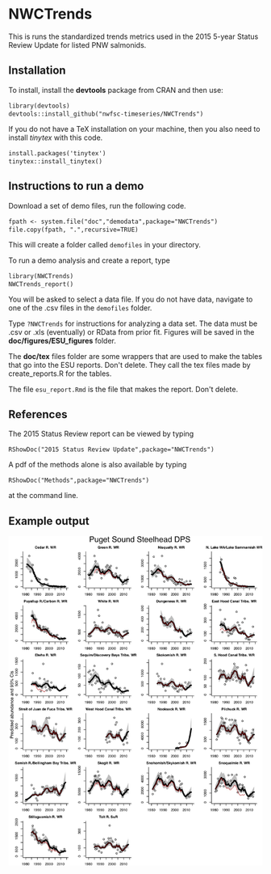 # NWCTrends

This is runs the standardized trends metrics used in the 2015 5-year Status Review Update for listed PNW salmonids.  

## Installation

To install, install the **devtools** package from CRAN and then use:
```
library(devtools)
devtools::install_github("nwfsc-timeseries/NWCTrends")
```

If you do not have a TeX installation on your machine, then you also need to install *tinytex* with this code.

```
install.packages('tinytex')
tinytex::install_tinytex()
```

## Instructions to run a demo

Download a set of demo files, run the following code.
```
fpath <- system.file("doc","demodata",package="NWCTrends")
file.copy(fpath, ".",recursive=TRUE)
```
This will create a folder called `demofiles` in your directory.

To run a demo analysis and create a report, type 
```
library(NWCTrends)
NWCTrends_report()
```
You will be asked to select a data file. If you do not have data, navigate to one of the .csv files in the `demofiles` folder.

Type `?NWCTrends` for instructions for analyzing a data set. The data must be .csv or .xls (eventually) or RData from prior fit. Figures will be saved in the **doc/figures/ESU_figures** folder.

The **doc/tex** files folder are some wrappers that are used to make the tables that go into the ESU reports.  Don't delete.  They call the tex files made by create_reports.R for the tables.

The file `esu_report.Rmd` is the file that makes the report.  Don't delete.

## References

The 2015 Status Review report can be viewed by typing
```
RShowDoc("2015 Status Review Update",package="NWCTrends")
```

A pdf of the methods alone is also available by typing
```
RShowDoc("Methods",package="NWCTrends")
```
at the command line. 

## Example output

![](inst/doc/main_fig.jpg)

